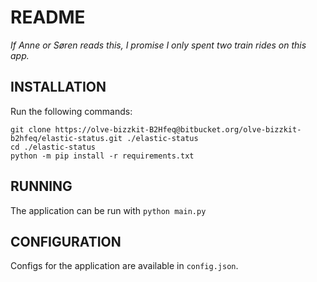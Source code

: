 # README #
_If Anne or Søren reads this, I promise I only spent two train rides on this app._

## INSTALLATION ##
Run the following commands:
```
git clone https://olve-bizzkit-B2Hfeq@bitbucket.org/olve-bizzkit-b2hfeq/elastic-status.git ./elastic-status
cd ./elastic-status
python -m pip install -r requirements.txt
```

## RUNNING ##
The application can be run with `python main.py`

## CONFIGURATION ##
Configs for the application are available in `config.json`.
